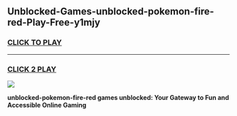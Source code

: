 
## Unblocked-Games-unblocked-pokemon-fire-red-Play-Free-y1mjy
<h3>
<a href="https://premium76.site?title=unblocked-pokemon-fire-red&ref=10A">CLICK TO PLAY</a></h3>
<hr>

<h3>
<a href="https://premium76.site?title=unblocked-pokemon-fire-red&ref=10A">CLICK 2 PLAY</a>
  
</h3>

<a href="https://premium76.site?title=unblocked-pokemon-fire-red&ref=10A"><img src="https://clearcache.store/games.png"></a>


**unblocked-pokemon-fire-red games unblocked: Your Gateway to Fun and Accessible Online Gaming**
